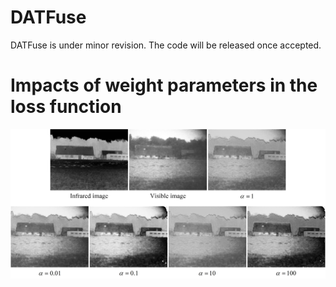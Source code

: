 # DATFuse
DATFuse is under minor revision. The code will be released once accepted.
# Impacts of weight parameters in the loss function
![Image text](https://github.com/tthinking/DATFuse/blob/main/imgs/alpha.jpg)
